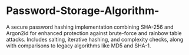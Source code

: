 # Password-Storage-Algorithm-
A secure password hashing implementation combining SHA-256 and Argon2id for enhanced protection against brute-force and rainbow table attacks. Includes salting, iterative hashing, and complexity checks, along with comparisons to legacy algorithms like MD5 and SHA-1.
